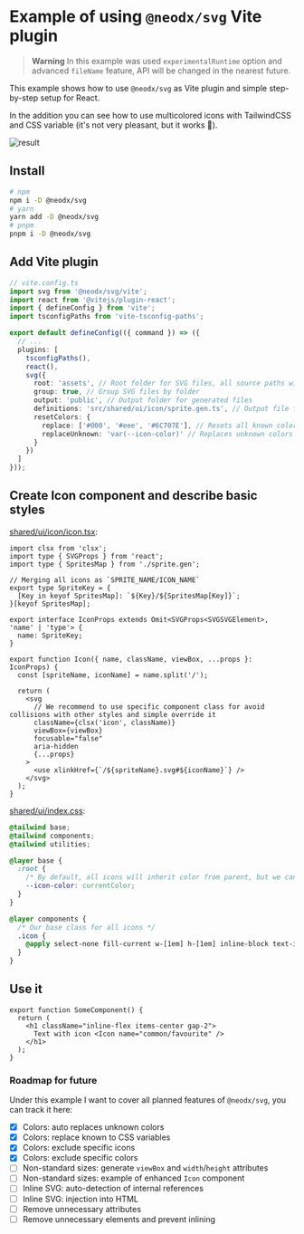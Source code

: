 # Example of using `@neodx/svg` Vite plugin

> **Warning** In this example was used `experimentalRuntime` option and advanced `fileName` feature, API will be changed in the nearest future.

This example shows how to use `@neodx/svg` as Vite plugin and simple step-by-step setup for React.

In the addition you can see how to use multicolored icons with TailwindCSS and CSS variable (it's not very pleasant, but it works 🌝).

![result](./docs/result.png)

## Install

```bash
# npm
npm i -D @neodx/svg
# yarn
yarn add -D @neodx/svg
# pnpm
pnpm i -D @neodx/svg
```

## Add Vite plugin

```ts
// vite.config.ts
import svg from '@neodx/svg/vite';
import react from '@vitejs/plugin-react';
import { defineConfig } from 'vite';
import tsconfigPaths from 'vite-tsconfig-paths';

export default defineConfig(({ command }) => ({
  // ...
  plugins: [
    tsconfigPaths(),
    react(),
    svg({
      root: 'assets', // Root folder for SVG files, all source paths will be relative to this folder
      group: true, // Group SVG files by folder
      output: 'public', // Output folder for generated files
      definitions: 'src/shared/ui/icon/sprite.gen.ts', // Output file for generated TypeScript definitions
      resetColors: {
        replace: ['#000', '#eee', '#6C707E'], // Resets all known colors to `currentColor`
        replaceUnknown: 'var(--icon-color)' // Replaces unknown colors with custom CSS variable
      }
    })
  ]
}));
```

## Create Icon component and describe basic styles

[shared/ui/icon/icon.tsx](./src/shared/ui/icon/icon.tsx):

```tsx
import clsx from 'clsx';
import type { SVGProps } from 'react';
import type { SpritesMap } from './sprite.gen';

// Merging all icons as `SPRITE_NAME/ICON_NAME`
export type SpriteKey = {
  [Key in keyof SpritesMap]: `${Key}/${SpritesMap[Key]}`;
}[keyof SpritesMap];

export interface IconProps extends Omit<SVGProps<SVGSVGElement>, 'name' | 'type'> {
  name: SpriteKey;
}

export function Icon({ name, className, viewBox, ...props }: IconProps) {
  const [spriteName, iconName] = name.split('/');

  return (
    <svg
      // We recommend to use specific component class for avoid collisions with other styles and simple override it
      className={clsx('icon', className)}
      viewBox={viewBox}
      focusable="false"
      aria-hidden
      {...props}
    >
      <use xlinkHref={`/${spriteName}.svg#${iconName}`} />
    </svg>
  );
}
```

[shared/ui/index.css](./src/shared/ui/index.css):

```css
@tailwind base;
@tailwind components;
@tailwind utilities;

@layer base {
  :root {
    /* By default, all icons will inherit color from parent, but we can override it */
    --icon-color: currentColor;
  }
}

@layer components {
  /* Our base class for all icons */
  .icon {
    @apply select-none fill-current w-[1em] h-[1em] inline-block text-inherit box-content;
  }
}
```

## Use it

```tsx
export function SomeComponent() {
  return (
    <h1 className="inline-flex items-center gap-2">
      Text with icon <Icon name="common/favourite" />
    </h1>
  );
}
```

### Roadmap for future

Under this example I want to cover all planned features of `@neodx/svg`, you can track it here:

- [x] Colors: auto replaces unknown colors
- [x] Colors: replace known to CSS variables
- [x] Colors: exclude specific icons
- [x] Colors: exclude specific colors
- [ ] Non-standard sizes: generate `viewBox` and `width`/`height` attributes
- [ ] Non-standard sizes: example of enhanced `Icon` component
- [ ] Inline SVG: auto-detection of internal references
- [ ] Inline SVG: injection into HTML
- [ ] Remove unnecessary attributes
- [ ] Remove unnecessary elements and prevent inlining
